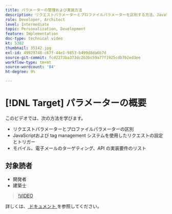 ```yaml
---
title: パラメーターの管理および実装方法
description: リクエストパラメーターとプロファイルパラメーターを区別する方法、JavaScriptと tag management システムを使用してリクエストを設定しトリガーする方法について説明します。 モバイル、電子メールのターゲティング、API の実装要件を理解します。
role: Developer, Architect
level: Intermediate
topic: Personalization, Development
feature: Implementation
doc-type: technical video
kt: 5382
thumbnail: 35142.jpg
exl-id: 49929748-c67f-44e1-9853-b499d8da6b7d
source-git-commit: fcd2273ba373dc2b3bc59a77f1925cdb7b2ed3ee
workflow-type: tm+mt
source-wordcount: '84'
ht-degree: 9%

---
```


# [!DNL Target] パラメーターの概要

このビデオでは、次の方法を学びます。

* リクエストパラメーターとプロファイルパラメーターの区別
* JavaScriptおよび tag management システムを使用したリクエストの設定とトリガー
* モバイル、電子メールのターゲティング、API の実装要件のリスト

## 対象読者

* 開発者
* 建築士

>[!VIDEO](https://video.tv.adobe.com/v/35142/?quality=12)

詳しくは、[ ドキュメント ](https://experienceleague.adobe.com/docs/target/using/implement-target/implementing-target.html?lang=ja) を参照してください。
